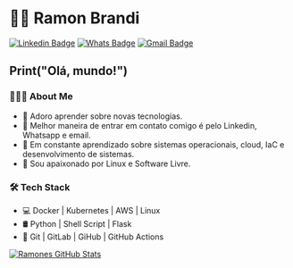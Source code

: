 
# :man_technologist: Ramon Brandi



[![Linkedin Badge](https://img.shields.io/badge/-LinkedIn-blue?style=flat-square&logo=Linkedin&logoColor=white&link=https://www.linkedin.com/in/ramonbrandi/)](https://www.linkedin.com/in/ramonbrandi/)
[![Whats Badge](https://img.shields.io/badge/-Whatsapp-green?style=flat-square&logo=Whatsapp&logoColor=white&link=https://api.whatsapp.com/send?phone=5535992029625)](https://api.whatsapp.com/send?phone=5535992029625)
[![Gmail Badge](https://img.shields.io/badge/-Gmail-c14438?style=flat-square&logo=Gmail&logoColor=white&link=mailto:ramonbrand@gmail.com)](mailto:ramonbrand@gmail.com)


<h2>Print("Olá, mundo!")</h2>

<h3> 👨🏻‍💻 About Me </h3>

- 🤔 Adoro aprender sobre novas tecnologias.
- 💼 Melhor maneira de entrar em contato comigo é pelo Linkedin, Whatsapp e email.
- 🌱 Em constante aprendizado sobre sistemas operacionais, cloud, IaC e desenvolvimento de sistemas.
- 🐧 Sou apaixonado por Linux e Software Livre.

<h3>🛠 Tech Stack</h3>

- 💻 Docker | Kubernetes | AWS | Linux
- 🛢 Python | Shell Script | Flask
- 🔧 Git | GitLab | GiHub | GitHub Actions


[![Ramones GitHub Stats](https://github-readme-stats.vercel.app/api?username=RamonBrandi&show_icons=true)](https://github.com/RamonBrandi)

